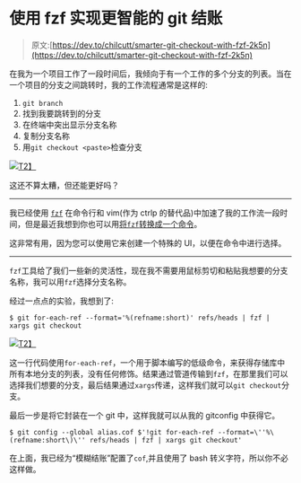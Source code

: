 # 使用 fzf 实现更智能的 git 结账

> 原文:[https://dev.to/chilcutt/smarter-git-checkout-with-fzf-2k5n](https://dev.to/chilcutt/smarter-git-checkout-with-fzf-2k5n)

在我为一个项目工作了一段时间后，我倾向于有一个工作的多个分支的列表。当在一个项目的分支之间跳转时，我的工作流程通常是这样的:

1.  `git branch`
2.  找到我要跳转到的分支
3.  在终端中突出显示分支名称
4.  复制分支名称
5.  用`git checkout <paste>`检查分支

[![](../Images/23b49573d0fbb035cfa3d20bfb13bbfe.png)T2】](https://res.cloudinary.com/practicaldev/image/fetch/s--5T_XsFMJ--/c_limit%2Cf_auto%2Cfl_progressive%2Cq_66%2Cw_880/https://blog.chilcutt.com/assets/2019-05-30-fzf_git_branch/gitbranch.gif)

这还不算太糟，但还能更好吗？

* * *

我已经使用 [`fzf`](https://github.com/junegunn/fzf) 在命令行和 vim(作为 ctrlp 的替代品)中加速了我的工作流一段时间，但是最近我想到你也可以用[将`fzf`转换成一个命令](https://medium.com/@sidneyliebrand/how-fzf-and-ripgrep-improved-my-workflow-61c7ca212861)。

这非常有用，因为您可以使用它来创建一个特殊的 UI，以便在命令中进行选择。

* * *

`fzf`工具给了我们一些新的灵活性，现在我不需要用鼠标剪切和粘贴我想要的分支名称，我可以用`fzf`选择分支名称。

经过一点点的实验，我想到了:

```
$ git for-each-ref --format='%(refname:short)' refs/heads | fzf | xargs git checkout 
```

[![](../Images/f683710dc1d9c7b5f3eb097040451efd.png)T2】](https://res.cloudinary.com/practicaldev/image/fetch/s--v-elHhOF--/c_limit%2Cf_auto%2Cfl_progressive%2Cq_66%2Cw_880/https://blog.chilcutt.com/assets/2019-05-30-fzf_git_branch/gitcof.gif)

这一行代码使用`for-each-ref`，一个用于脚本编写的低级命令，来获得存储库中所有本地分支的列表，没有任何修饰。结果通过管道传输到`fzf`，在那里我们可以选择我们想要的分支，最后结果通过`xargs`传递，这样我们就可以`git checkout`分支。

最后一步是将它封装在一个 git 中，这样我就可以从我的 gitconfig 中获得它。

```
$ git config --global alias.cof $'!git for-each-ref --format=\''%\(refname:short\)\'' refs/heads | fzf | xargs git checkout' 
```

在上面，我已经为“模糊结账”配置了`cof`,并且使用了 bash 转义字符，所以你不必这样做。